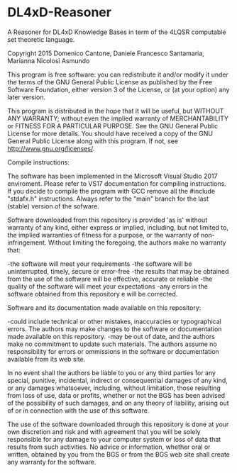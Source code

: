 # DL4xD-Reasoner
A Reasoner for DL4xD Knowledge Bases in term of the 4LQSR computable set theoretic language.

Copyright 2015 Domenico Cantone, Daniele Francesco Santamaria, Marianna Nicolosi Asmundo

This program is free software: you can redistribute it and/or modify
it under the terms of the GNU General Public License as published by
the Free Software Foundation, either version 3 of the License, or
(at your option) any later version.

This program is distributed in the hope that it will be useful,
but WITHOUT ANY WARRANTY; without even the implied warranty of
MERCHANTABILITY or FITNESS FOR A PARTICULAR PURPOSE.  See the
GNU General Public License for more details.
You should have received a copy of the GNU General Public License
along with this program.  If not, see <http://www.gnu.org/licenses/>.

Compile instructions:

The software has been implemented in the Microsoft Visual Studio 2017 enviroment. Please refer to VS17 documentation for compiling instructions. If you decide to compile the program with GCC remove all the #include "stdafx.h" instructions. Always refer to the "main" branch for the last (stable) version of the sofware.

Software downloaded from this repository is provided 'as is' without warranty of any kind, either express or implied, including, but not limited to, the implied warranties of fitness for a purpose, or the warranty of non-infringement. Without limiting the foregoing, the authors make no warranty that:

-the software will meet your requirements
-the software will be uninterrupted, timely, secure or error-free
-the results that may be obtained from the use of the software will be effective, accurate or reliable
-the quality of the software will meet your expectations
-any errors in the software obtained from this repository e will be corrected.

Software and its documentation made available on this repository:

-could include technical or other mistakes, inaccuracies or typographical errors. The authors may make changes to the software or documentation made available on this repository.
-may be out of date, and the authors make no commitment to update such materials.
The authors assume no responsibility for errors or ommissions in the software or documentation available from its web site.

In no event shall the authors be liable to you or any third parties for any special, punitive, incidental, indirect or consequential damages of any kind, or any damages whatsoever, including, without limitation, those resulting from loss of use, data or profits, whether or not the BGS has been advised of the possibility of such damages, and on any theory of liability, arising out of or in connection with the use of this software.

The use of the software downloaded through this repository is done at your own discretion and risk and with agreement that you will be solely responsible for any damage to your computer system or loss of data that results from such activities. No advice or information, whether oral or written, obtained by you from the BGS or from the BGS web site shall create any warranty for the software.
